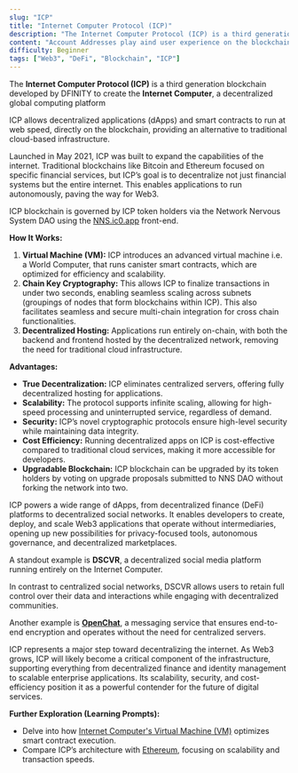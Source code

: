 ```yaml
---
slug: "ICP"
title: "Internet Computer Protocol (ICP)"
description: "The Internet Computer Protocol (ICP) is a third generation blockchain developed by DFINITY to create the Internet Computer, a decentralized global computing platform."
content: "Account Addresses play aind user experience on the blockchain."
difficulty: Beginner
tags: ["Web3", "DeFi", "Blockchain", "ICP"]
---
```


The **Internet Computer Protocol (ICP)** is a third generation blockchain developed by DFINITY to create the **Internet Computer**, a decentralized global computing platform

ICP allows decentralized applications (dApps) and smart contracts to run at web speed, directly on the blockchain, providing an alternative to traditional cloud-based infrastructure.

Launched in May 2021, ICP was built to expand the capabilities of the internet. Traditional blockchains like Bitcoin and Ethereum focused on specific financial services, but ICP’s goal is to decentralize not just financial systems but the entire internet. This enables applications to run autonomously, paving the way for Web3.

ICP blockchain is governed by ICP token holders via the Network Nervous System DAO using the [NNS.ic0.app](https://nns.ic0.app) front-end.

**How It Works:**

1. **Virtual Machine (VM):** ICP introduces an advanced virtual machine i.e. a World Computer, that runs canister smart contracts, which are optimized for efficiency and scalability.
2. **Chain Key Cryptography:** This allows ICP to finalize transactions in under two seconds, enabling seamless scaling across subnets (groupings of nodes that form blockchains within ICP). This also facilitates seamless and secure multi-chain integration for cross chain functionalities.
3. **Decentralized Hosting:** Applications run entirely on-chain, with both the backend and frontend hosted by the decentralized network, removing the need for traditional cloud infrastructure.

**Advantages:**

- **True Decentralization:** ICP eliminates centralized servers, offering fully decentralized hosting for applications.
- **Scalability:** The protocol supports infinite scaling, allowing for high-speed processing and uninterrupted service, regardless of demand.
- **Security:** ICP’s novel cryptographic protocols ensure high-level security while maintaining data integrity.
- **Cost Efficiency:** Running decentralized apps on ICP is cost-effective compared to traditional cloud services, making it more accessible for developers.
- **Upgradable Blockchain:** ICP blockchain can be upgraded by its token holders by voting on upgrade proposals submitted to NNS DAO without forking the network into two.

ICP powers a wide range of dApps, from decentralized finance (DeFi) platforms to decentralized social networks. It enables developers to create, deploy, and scale Web3 applications that operate without intermediaries, opening up new possibilities for privacy-focused tools, autonomous governance, and decentralized marketplaces.

A standout example is **DSCVR**, a decentralized social media platform running entirely on the Internet Computer.

In contrast to centralized social networks, DSCVR allows users to retain full control over their data and interactions while engaging with decentralized communities.

Another example is **[OpenChat](https://oc.app)**, a messaging service that ensures end-to-end encryption and operates without the need for centralized servers.

ICP represents a major step toward decentralizing the internet. As Web3 grows, ICP will likely become a critical component of the infrastructure, supporting everything from decentralized finance and identity management to scalable enterprise applications. Its scalability, security, and cost-efficiency position it as a powerful contender for the future of digital services.

**Further Exploration (Learning Prompts):**

- Delve into how [Internet Computer's Virtual Machine (VM)](https://internetcomputer.org/) optimizes smart contract execution.
- Compare ICP’s architecture with [Ethereum](https://ethereum.org/), focusing on scalability and transaction speeds.
